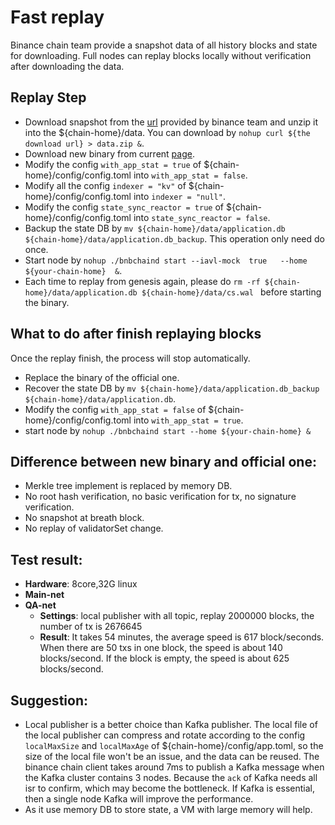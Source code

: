 # Fast replay

Binance chain team provide a snapshot data of all history blocks and state for downloading. Full nodes can replay blocks locally without verification after downloading the data.

## Replay Step
- Download snapshot from the [url](https://s3.ap-northeast-1.amazonaws.com/dex-bin.bnbstatic.com/chain-analisis-download-data/server-bnbchaind-disaster-node-gaiad-data.zip?AWSAccessKeyId=ASIAYINE6SBQKG4SGLJW&Expires=1609247337&x-amz-security-token=IQoJb3JpZ2luX2VjEIX%2F%2F%2F%2F%2F%2F%2F%2F%2F%2FwEaDmFwLW5vcnRoZWFzdC0xIkYwRAIgU3v5TNgme1kRb%2FWhNRtQXPTepaCUVy2GIdh9ZUpQjOECIBvzF3RU2u9mnrbagEHKdSXlkcYkTuFczbYI8sRCJgtCKr4DCF4QARoMNTY3ODE4NDg5OTUyIgwOqmbmpA0dKZpX12UqmwMKGTuT%2FUcAdFdRyz4gifUh2aBbePT%2F7ubPkygZ7pMpYGJrqd90ZQjpkZaSqVTKnUrKNt7kvElij1HTakf8nyo9yLmJzNu2y6d%2FNLdGaOHZ3ie14mMs9XRwXr%2BhhjZKSUQ4zA1lgU%2FxiZDIzKS%2BSQu5JeKZGqtkCUrqJZpluuB2fvvlQw5PhNMtL%2FM0qzQbvNootsFTQ7gLFzopRODGmPDFyfoh17nF0If7wb9O0KPi24W45llzrpEfPi2vTyUHUgBHxlDDiUWYSxuFQhP1%2BfjLGHC4jR3H6WCXgq1ASYsLxP08EGpOLtwcPh%2F%2FTXXGbKYvHWwvE9mb3nyB2RFa12KvG2nZU2Agi1h%2FT0sOtW3T7fRl0Cc2jNTlK4iNPEzm%2FQT6T3gCTNLLS7ohatA6xtg25QcKL2t8%2FfAF7uwCqdiXE%2BYVwwRyWH1kbu96DBF%2FaAh6BzXTH34FiepbG96vj1NSs82ydXYVaiCmO4oB5%2FigCaDGNhXabytcFyt2PaVgTUzIatJ2tzGkhX7qeFrr448jgad%2BBmQFliiDP38w38P%2B8gU67AGj58AcvD0IOb%2BSZjmbZ3SHGuG70DgsslPpjNSgfUm3zRtM1GLZT4Nx%2BSTL8XLk%2FWILL18Ll7WGEDt8GfTPwrVqP8v6l3ghumzfJ9Yibe%2FQfMO7%2BGdV1YC7LAiM9nOFpX6YdoIpmkY3XYRdniPV3cfSC%2BmEl9eyCwyTiWpuTZRguvNc05DubICthjrF1OYUmYfNz4pgEgc3fFWx9%2BiForS3tF6nj0LUxFKoh7NcPVkhs%2Betggc857S1tMATTkCcbjFGe65G79jLr1IDM%2Bs3C5%2BA2%2FQn0oDXKcWH0Txu38Yc3ssyBTNRSbi0ptD1PQ%3D%3D&Signature=WXJncbFSanMijSs0vn2ae1qJ9Lc%3D) provided by binance team and unzip it into the ${chain-home}/data. You can download by `nohup curl ${the download url} > data.zip &`.  
- Download new binary from current [page](https://github.com/binance-chain/node-binary/blob/quicksync/quicksync/bnbchaind). 
- Modify the config `with_app_stat = true` of ${chain-home}/config/config.toml into `with_app_stat = false`.
- Modify all the config `indexer = "kv"` of ${chain-home}/config/config.toml into `indexer = "null"`. 
- Modify the config `state_sync_reactor = true` of ${chain-home}/config/config.toml into `state_sync_reactor = false`.
- Backup the state DB by `mv ${chain-home}/data/application.db ${chain-home}/data/application.db_backup`. This operation only need do once.
- Start node by `nohup ./bnbchaind start --iavl-mock  true   --home ${your-chain-home}  &`.  
- Each time to replay from genesis again, please do `rm -rf ${chain-home}/data/application.db ${chain-home}/data/cs.wal ` before starting the binary.

## What to do after finish replaying blocks 
Once the replay finish, the process will stop automatically.

- Replace the binary of the official one.
- Recover the state DB by `mv ${chain-home}/data/application.db_backup ${chain-home}/data/application.db`. 
- Modify the config `with_app_stat = false` of ${chain-home}/config/config.toml into `with_app_stat = true`.
- start node by `nohup ./bnbchaind start --home ${your-chain-home} &`


## Difference between new binary and official one:
- Merkle tree implement is replaced by memory DB.
- No root hash verification, no basic verification for tx, no signature verification.
- No snapshot at breath block.
- No replay of validatorSet change.

## Test result:
- **Hardware**: 8core,32G linux
- **Main-net**
- **QA-net**
  - **Settings**: local publisher with all topic, replay 2000000 blocks, the number of tx is 2676645
  - **Result**: It takes 54 minutes, the average speed is 617 block/seconds. When there are 50 txs in one block, the speed is about 140 blocks/second. If the block is empty, the speed is about 625 blocks/second.


## Suggestion:

- Local publisher is a better choice than Kafka publisher. The local file of the local publisher can compress and rotate according to the config  `localMaxSize` and `localMaxAge` of ${chain-home}/config/app.toml, so the size of the local file won't be an issue, and the data can be reused. The binance chain client takes around 7ms to publish a Kafka message when the Kafka cluster contains 3 nodes. Because the `ack` of Kafka needs all isr to confirm, which may become the bottleneck. If Kafka is essential, then a single node Kafka will improve the performance.
- As it use memory DB to store state, a VM with large memory will help.



